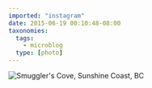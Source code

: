 ```yaml
---
imported: "instagram"
date: 2015-06-19 00:10:48-08:00
taxonomies:
  tags:
    - microblog
  type: [photo]
---
```

![Smuggler's Cove, Sunshine Coast, BC](/media/images/photos/2015/06/48e6d934cc803a7efb3ec4c730168ae1.jpg)

